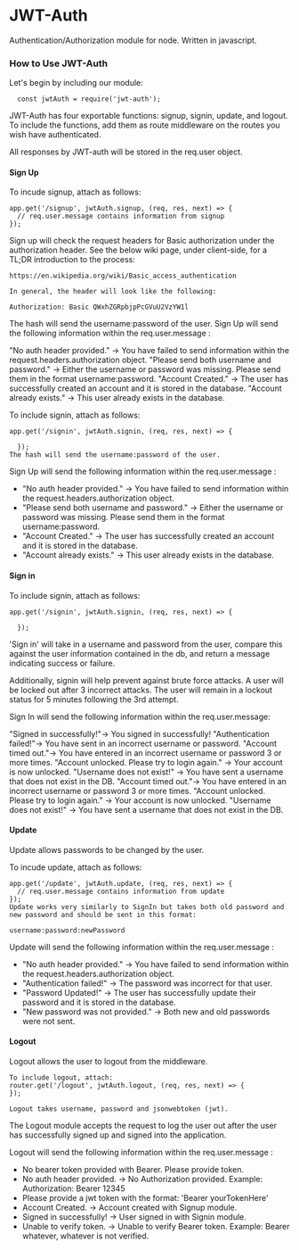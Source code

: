 # JWT-Auth
Authentication/Authorization module for node. Written in javascript.

### How to Use JWT-Auth

Let's begin by including our module: 
```
  const jwtAuth = require('jwt-auth');
```

JWT-Auth has four exportable functions: signup, signin, update, and logout. To include the functions, add them as route middleware on the routes you wish have authenticated.

All responses by JWT-auth will be stored in the req.user object. 

#### Sign Up

To incude signup, attach as follows: 

```
app.get('/signup', jwtAuth.signup, (req, res, next) => {
  // req.user.message contains information from signup
});
```

Sign up will check the request headers for Basic authorization under the authorization header. See the below wiki page, under client-side, for a TL;DR introduction to the process:

```
https://en.wikipedia.org/wiki/Basic_access_authentication

In general, the header will look like the following:

Authorization: Basic QWxhZGRpbjpPcGVuU2VzYW1l
```

The hash will send the username:password of the user.
Sign Up will send the following information within the req.user.message :

"No auth header provided." -> You have failed to send information within the request.headers.authorization object.
"Please send both username and password." -> Either the username or password was missing. Please send them in the format username:password.
"Account Created." -> The user has successfully created an account and it is stored in the database.
"Account already exists." -> This user already exists in the database.

To include signin, attach as follows:
```
app.get('/signin', jwtAuth.signin, (req, res, next) => {

  });
The hash will send the username:password of the user. 
```

Sign Up will send the following information within the req.user.message :


* "No auth header provided."                -> You have failed to send information within the request.headers.authorization object.
* "Please send both username and password." -> Either the username or password was missing. Please send them in the format username:password.
* "Account Created."                        -> The user has successfully created an account and it is stored in the database.
* "Account already exists."                 -> This user already exists in the database. 

#### Sign in

To include signin, attach as follows:

```
app.get('/signin', jwtAuth.signin, (req, res, next) => {

  });
```
'Sign in' will take in a username and password from the user, compare this against the user information contained in the db, and return a message indicating success or failure.

Additionally, signin will help prevent against brute force attacks. A user will be locked out after 3 incorrect attacks. The user will remain in a lockout status for 5 minutes following the 3rd attempt.

Sign In will send the following information within the req.user.message:


"Signed in successfully!"-> You signed in successfully! "Authentication failed!"-> You have sent in an incorrect username or password. "Account timed out."-> You have entered in an incorrect username or password 3 or more times. "Account unlocked. Please try to login again." -> Your account is now unlocked. "Username does not exist!" -> You have sent a username that does not exist in the DB.
"Account timed out."-> You have entered in an incorrect username or password 3 or more times.
"Account unlocked. Please try to login again." -> Your account is now unlocked.
"Username does not exist!" -> You have sent a username that does not exist in the DB.

#### Update

Update allows passwords to be changed by the user.

To incude update, attach as follows:

```
app.get('/update', jwtAuth.update, (req, res, next) => {
  // req.user.message contains information from update
});
Update works very similarly to SignIn but takes both old password and new password and should be sent in this format:

username:password:newPassword
```
Update will send the following information within the req.user.message :

* "No auth header provided."                -> You have failed to send information within the request.headers.authorization object.
* "Authentication failed!" ->      The password was incorrect for that user.
* "Password Updated!"                        -> The user has successfully update their password and it is stored in the database.
* "New password was not provided."          -> Both new and old passwords were not sent.

#### Logout

Logout allows the user to logout from the middleware.

```
To include logout, attach:
router.get('/logout', jwtAuth.logout, (req, res, next) => {
});

Logout takes username, password and jsonwebtoken (jwt).
```

The Logout module accepts the request to log the user out after the user has successfully signed up and signed into the application.

Logout will send the following information within the req.user.message :
* No bearer token provided with Bearer. Please provide token.
* No auth header provided. -> No Authorization provided. Example: Authorization: Bearer 12345
* Please provide a jwt token with the format: 'Bearer yourTokenHere'
* Account Created. -> Account created with Signup module.
* Signed in successfully! -> User signed in with Signin module.
* Unable to verify token. -> Unable to verify Bearer token. Example: Bearer whatever, whatever is not verified.